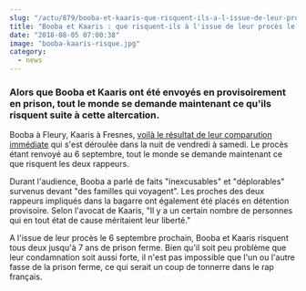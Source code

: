 ```yaml
--- 
slug: "/actu/879/booba-et-kaaris-que-risquent-ils-a-l-issue-de-leur-proces-le-6-septembre"
title: "Booba et Kaaris : que risquent-ils à l'issue de leur procès le 6 septembre ?"
date: "2018-08-05 07:00:38"
image: "booba-kaaris-risque.jpg"
category:
  - news
---
```

<h3>Alors que Booba et Kaaris ont été envoyés en provisoirement en prison, tout le monde se demande maintenant ce qu'ils risquent suite à cette altercation.</h3>

<p>Booba à Fleury, Kaaris à Fresnes, <a href="https://www.hauteculture.com/actu/878/booba-et-kaaris-envoyes-en-prison">voilà le résultat de leur comparution immédiate</a> qui s'est déroulée dans la nuit de vendredi à samedi. Le procès étant renvoyé au 6 septembre, tout le monde se demande maintenant ce que risquent les deux rappeurs.</p>

<p>Durant l'audience, Booba a parlé de faits "inexcusables" et "déplorables" survenus devant "des familles qui voyagent". Les proches des deux rappeurs impliqués dans la bagarre ont également été placés en détention provisoire. Selon l'avocat de Kaaris, "Il y a un certain nombre de personnes qui en tout état de cause méritaient leur liberté."</p>

<p>A l'issue de leur procès le 6 septembre prochain, Booba et Kaaris risquent tous deux jusqu'à 7 ans de prison ferme. Bien qu'il soit peu problème que leur condamnation soit aussi forte, il n'est pas impossible que l'un ou l'autre fasse de la prison ferme, ce qui serait un coup de tonnerre dans le rap français.</p>